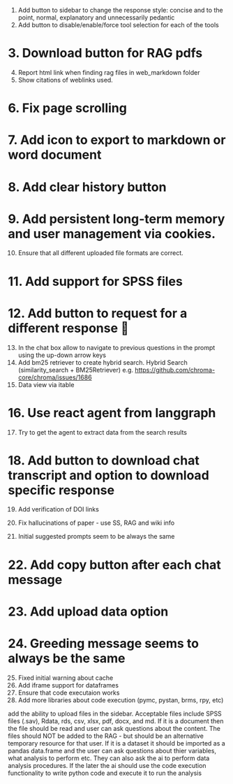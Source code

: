 1. Add button to sidebar to change the response style: concise and to the point, normal, explanatory and unnecessarily pedantic 
2. Add button to disable/enable/force tool selection for each of the tools
# 3. Download button for RAG pdfs
4. Report html link when finding rag files in web_markdown folder
5. Show citations of weblinks used. 
# 6. Fix page scrolling
# 7. Add icon to export to markdown or word document
# 8. Add clear history button
# 9. Add persistent long-term memory and user management via cookies. 
10. Ensure that all different uploaded file formats are correct.
# 11. Add support for SPSS files
# 12. Add button to request for a different response 🔄
13. In the chat box allow to navigate to previous questions in the prompt using the up-down arrow keys
14. Add bm25 retriever to create hybrid search. Hybrid Search (similarity_search + BM25Retriever) e.g. https://github.com/chroma-core/chroma/issues/1686
15. Data view via itable
# 16. Use react agent from langgraph
17. Try to get the agent to extract data from the search results
# 18. Add button to download chat transcript and option to download specific response
19. Add verification of DOI links
20. Fix hallucinations of paper - use SS, RAG and wiki info

21. Initial suggested prompts seem to be always the same 
# 22. Add copy button after each chat message
# 23. Add upload data option
# 24.  Greeding message seems to always be the same
25. Fixed initial warning about cache
26. Add iframe support for dataframes
27. Ensure that code executaion works
28. Add more libraries about code execution (pymc, pystan, brms, rpy, etc)


add the ability to upload files in the sidebar. Acceptable files include SPSS files (.sav), Rdata, rds, csv, xlsx, pdf, docx, and md. If it is a document then the file should be read and user can ask questions about the content. The files should NOT be added to the RAG - but should be an alternative temporary resource for that user.  If it is a dataset it should be imported as a pandas data.frame and the user can ask questions about thier variables, what analysis to perform etc. They can also ask the ai to perform data analysis procedures. If the later the ai should use the code execution functionality to write python code and execute it to run the analysis                                      
